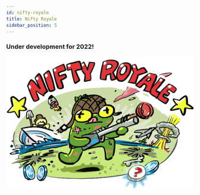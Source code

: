 ```yaml
---
id: nifty-royale
title: Nifty Royale
sidebar_position: 5
---
```


### Under development for 2022!

![](../images/niftyroyale_v01.png)
